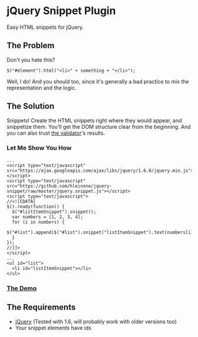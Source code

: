 # jQuery Snippet Plugin
Easy HTML snippets for jQuery.

## The Problem
Don't you hate this?

    $("#element").html("<li>" + something + "</li>");

Well, I do! And you should too, since it's generally a bad practice to mix the representation and the logic.

## The Solution
Snippets! Create the HTML snippets right where they would appear, and snippetize them. You'll get the DOM structure clear from the beginning. And you can also trust [the validator](http://validator.w3.org/)'s results.
### Let Me Show You How

    ...
    <script type="text/javascript" src="https://ajax.googleapis.com/ajax/libs/jquery/1.6.0/jquery.min.js"></script>
    <script type="text/javascript" src="https://github.com/hleinone/jquery-snippet/raw/master/jquery.snippet.js"></script>
    <script type="text/javascript">
    //<![CDATA[
    $().ready(function() {
      $("#listItemSnippet").snippet();
      var numbers = [1, 2, 3, 4];
      for (i in numbers) {
        $("#list").append($("#list").snippet("listItemSnippet").text(numbers[i]));
      }
    });
    //]]>
    </script>
    ...
    <ul id="list">
      <li id="listItemSnippet"></li>
    </ul>

### [The Demo](http://jsfiddle.net/hleinone/teAZE/)

## The Requirements
* [jQuery](http://jquery.com/) (Tested with 1.6, will probably work with older versions too)
* Your snippet elements have ids

